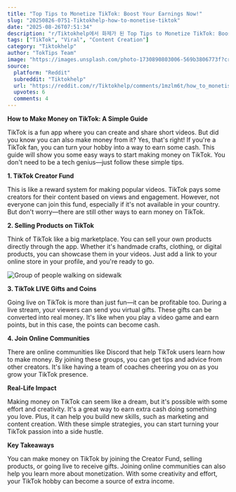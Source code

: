 ```yaml
---
title: "Top Tips to Monetize TikTok: Boost Your Earnings Now!"
slug: "20250826-0751-Tiktokhelp-how-to-monetise-tiktok"
date: "2025-08-26T07:51:34"
description: "r/Tiktokhelp에서 화제가 된 Top Tips to Monetize TikTok: Boost Your Earnings Now!에 대한 깊이 있는 분석과 인사이트"
tags: ["TikTok", "Viral", "Content Creation"]
category: "Tiktokhelp"
author: "TokTips Team"
image: "https://images.unsplash.com/photo-1730890803006-569b3806773f?crop=entropy&cs=tinysrgb&fit=max&fm=jpg&ixid=M3w3OTU0NDF8MHwxfHNlYXJjaHw0OXx8dGlrdG9rfGVufDF8MHx8fDE3NTYxNjIyODV8MA&ixlib=rb-4.1.0&q=80&w=1080"
source:
  platform: "Reddit"
  subreddit: "Tiktokhelp"
  url: "https://reddit.com/r/Tiktokhelp/comments/1mzlm6t/how_to_monetise_tiktok/"
  upvotes: 6
  comments: 4
---
```


**How to Make Money on TikTok: A Simple Guide**

TikTok is a fun app where you can create and share short videos. But did you know you can also make money from it? Yes, that's right! If you're a TikTok fan, you can turn your hobby into a way to earn some cash. This guide will show you some easy ways to start making money on TikTok. You don't need to be a tech genius—just follow these simple tips.

**1. TikTok Creator Fund**

This is like a reward system for making popular videos. TikTok pays some creators for their content based on views and engagement. However, not everyone can join this fund, especially if it's not available in your country. But don't worry—there are still other ways to earn money on TikTok.

**2. Selling Products on TikTok**

Think of TikTok like a big marketplace. You can sell your own products directly through the app. Whether it's handmade crafts, clothing, or digital products, you can showcase them in your videos. Just add a link to your online store in your profile, and you're ready to go.

![Group of people walking on sidewalk](https://images.unsplash.com/photo-1545113151-0b18e0140407?crop=entropy&cs=tinysrgb&fit=max&fm=jpg&ixid=M3w3OTU0NDF8MHwxfHNlYXJjaHwyOHx8dGlwc3xlbnwxfDB8fHwxNzU2MTYyMjg2fDA&ixlib=rb-4.1.0&q=80&w=1080)

**3. TikTok LIVE Gifts and Coins**

Going live on TikTok is more than just fun—it can be profitable too. During a live stream, your viewers can send you virtual gifts. These gifts can be converted into real money. It's like when you play a video game and earn points, but in this case, the points can become cash.

**4. Join Online Communities**

There are online communities like Discord that help TikTok users learn how to make money. By joining these groups, you can get tips and advice from other creators. It's like having a team of coaches cheering you on as you grow your TikTok presence.

**Real-Life Impact**

Making money on TikTok can seem like a dream, but it's possible with some effort and creativity. It's a great way to earn extra cash doing something you love. Plus, it can help you build new skills, such as marketing and content creation. With these simple strategies, you can start turning your TikTok passion into a side hustle.

**Key Takeaways**

You can make money on TikTok by joining the Creator Fund, selling products, or going live to receive gifts. Joining online communities can also help you learn more about monetization. With some creativity and effort, your TikTok hobby can become a source of extra income.